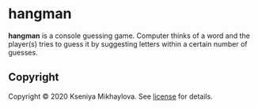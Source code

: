 # hangman
**hangman** is a console guessing game. Computer thinks of a word and the player(s) tries to guess it by suggesting letters within a certain number of guesses.

## Copyright

Copyright © 2020 Kseniya Mikhaylova. See [license] for details.

[license]: LICENSE.txt
